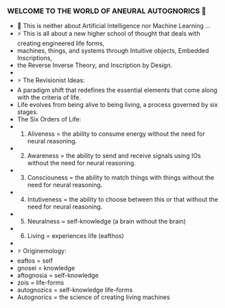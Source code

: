 ### WELCOME TO THE WORLD OF ANEURAL AUTOGNORICS 👋
- 🌱 This is neither about Artificial Intelligence nor Machine Learning ...
- ⚡ This is all about a new higher school of thought that deals with creating engineered life forms, 
- machines, things, and systems through Intuitive objects, Embedded Inscriptions, 
- the Reverse Inverse Theory, and Inscription by Design.
-
- ⚡ The Revisionist Ideas:
- A paradigm shift that redefines the essential elements that come along with the criteria of life. 
- Life evolves from being alive to being living, a process governed by six stages. 
- The Six Orders of Life:
- 1. Aliveness = the ability to consume energy without the need for neural reasoning.
- 2. Awareness = the ability to send and receive signals using IOs without the need for neural reasoning.
- 3. Consciouness = the ability to match things with things without the need for neural reasoning.
- 4. Intutiveness = the ability to choose between this or that without the need for neural reasoning.
- 5. Neuralness = self-knowledge (a brain without the brain)
- 6. Living = experiences life (eafthos)
-
- ⚡ Originemology:
-    eaftos = self
-    gnosei = knowledge
-    aftognosia = self-knowledge
-    zois = life-forms
-    autognozics = self-knowledge life-forms
-    Autognorics = the science of creating living machines



<!--
**Autognorics/Autognorics** is a ✨ _special_ ✨ repository because its `README.md` (this file) appears on your GitHub profile.

Here are some ideas to get you started:

-

- 👯 I’m looking to collaborate on ...
- 🤔 I’m looking for help with ...
- 💬 Ask me about ...
- 📫 How to reach me: ...
- 😄 Pronouns: ...

-->
